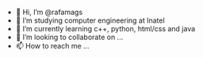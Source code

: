 - 👋 Hi, I’m @rafamags
- 👀 I’m studying computer engineering at Inatel
- 🌱 I’m currently learning c++, python, html/css and java
- 💞️ I’m looking to collaborate on ...
- 📫 How to reach me ...

